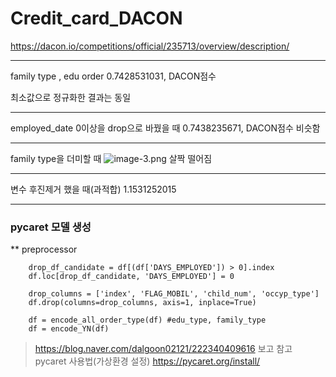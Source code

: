 # Credit_card_DACON
https://dacon.io/competitions/official/235713/overview/description/

<hr>

family type , edu order
0.7428531031, DACON점수

최소값으로 정규화한 결과는 동일 

<hr>

employed_date 0이상을 drop으로 바꿨을 때 
0.7438235671, DACON점수
비슷함

<hr>

family type을 더미할 때 
![image-3.png](attachment:image-3.png)
살짝 떨어짐

<hr>

변수 후진제거 했을 때(과적합)
1.1531252015	

<hr>

### pycaret 모델 생성 

** preprocessor 

        drop_df_candidate = df[(df['DAYS_EMPLOYED']) > 0].index
        df.loc[drop_df_candidate, 'DAYS_EMPLOYED'] = 0

        drop_columns = ['index', 'FLAG_MOBIL', 'child_num', 'occyp_type']
        df.drop(columns=drop_columns, axis=1, inplace=True)

        df = encode_all_order_type(df) #edu_type, family_type
        df = encode_YN(df)


> https://blog.naver.com/dalgoon02121/222340409616 보고 참고<br>
> pycaret 사용법(가상환경 설정) https://pycaret.org/install/


